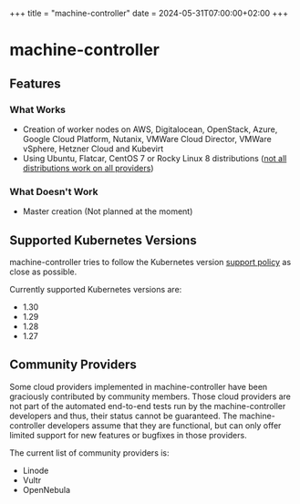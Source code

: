 +++
title = "machine-controller"
date = 2024-05-31T07:00:00+02:00
+++

# machine-controller

## Features

### What Works

- Creation of worker nodes on AWS, Digitalocean, OpenStack, Azure, Google Cloud Platform, Nutanix,
  VMWare Cloud Director, VMWare vSphere, Hetzner Cloud and Kubevirt
- Using Ubuntu, Flatcar, CentOS 7 or Rocky Linux 8 distributions
  ([not all distributions work on all providers](/docs/operating-system.md))

### What Doesn't Work

- Master creation (Not planned at the moment)

## Supported Kubernetes Versions

machine-controller tries to follow the Kubernetes version
[support policy](https://kubernetes.io/docs/setup/release/version-skew-policy/) as close as possible.

Currently supported Kubernetes versions are:

- 1.30
- 1.29
- 1.28
- 1.27

## Community Providers

Some cloud providers implemented in machine-controller have been graciously contributed by community
members. Those cloud providers are not part of the automated end-to-end tests run by the
machine-controller developers and thus, their status cannot be guaranteed. The machine-controller
developers assume that they are functional, but can only offer limited support for new features or
bugfixes in those providers.

The current list of community providers is:

- Linode
- Vultr
- OpenNebula
